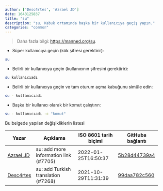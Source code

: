 ```yaml
---
author: ['Desc4rtes', 'Azrael JD']
date: 1643125837
title: "su"
description: "su, Kabuk ortamında başka bir kullanıcıya geçiş yapın."
categories: "common"
---
```

> Daha fazla bilgi: <https://manned.org/su>.

- Süper kullanıcıya geçin (kök şifresi gerektirir):

```bash
su
```

- Belirli bir kullanıcıya geçin (kullanıcının şifresini gerektirir):

```bash
su kullanıcıadı
```

- Belirli bir kullanıcıya geçin ve tam oturum açma kabuğunu simüle edin:

```bash
su - kullanıcıadı
```

- Başka bir kullanıcı olarak bir komut çalıştırın:

```bash
su - kullanıcıadı -c "komut"
```
Bu belgede yapılan değişikliklerin listesi


Yazar | Açıklama | ISO 8601 tarih biçimi | GitHuba bağlantı
------|-----|-----|-----
[Azrael JD](mailto:94840719+azraeljd@users.noreply.github.com) | su: add more information link (#7705) | 2022-01-25T16:50:37 | [5b28d44739a4](https://github.com/tldr-pages/tldr/commit/5b28d44739a43a6e8ff073ce6de1ecc89d8dd7b3)
[Desc4rtes](mailto:cheryyblossom.ai@gmail.com) | su: add Turkish translation (#7268) | 2021-10-29T11:31:39 | [99daa782c560](https://github.com/tldr-pages/tldr/commit/99daa782c560140a6ba16e1f98d36dfd91c5437e)

